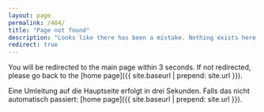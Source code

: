 ```yaml
---
layout: page
permalink: /404/
title: "Page not found"
description: "Looks like there has been a mistake. Nothing exists here. - Es sieht aus, als hätte etwas nicht funktioniert; hier existiert nichts."
redirect: true
---
```


You will be redirected to the main page within 3 seconds. If not redirected, please go back to the [home page]({{ site.baseurl | prepend: site.url }}).

Eine Umleitung auf die Hauptseite erfolgt in drei Sekunden. Falls das nicht automatisch passiert: [home page]({{ site.baseurl | prepend: site.url }}).
